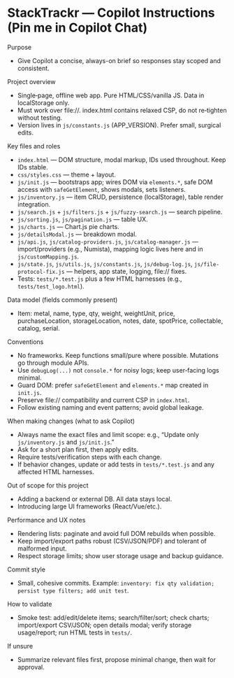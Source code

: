 # StackTrackr — Copilot Instructions (Pin me in Copilot Chat)

Purpose
- Give Copilot a concise, always-on brief so responses stay scoped and consistent.

Project overview
- Single‑page, offline web app. Pure HTML/CSS/vanilla JS. Data in localStorage only.
- Must work over file://. index.html contains relaxed CSP, do not re‑tighten without testing.
- Version lives in `js/constants.js` (APP_VERSION). Prefer small, surgical edits.

Key files and roles
- `index.html` — DOM structure, modal markup, IDs used throughout. Keep IDs stable.
- `css/styles.css` — theme + layout.
- `js/init.js` — bootstraps app; wires DOM via `elements.*`, safe DOM access with `safeGetElement`, shows modals, sets listeners.
- `js/inventory.js` — item CRUD, persistence (localStorage), table render integration.
- `js/search.js` + `js/filters.js` + `js/fuzzy-search.js` — search pipeline.
- `js/sorting.js`, `js/pagination.js` — table UX.
- `js/charts.js` — Chart.js pie charts.
- `js/detailsModal.js` — breakdown modal.
- `js/api.js`, `js/catalog-providers.js`, `js/catalog-manager.js` — import/providers (e.g., Numista), mapping logic lives here and in `js/customMapping.js`.
- `js/state.js`, `js/utils.js`, `js/constants.js`, `js/debug-log.js`, `js/file-protocol-fix.js` — helpers, app state, logging, file:// fixes.
- Tests: `tests/*.test.js` plus a few HTML harnesses (e.g., `tests/test_logo.html`).

Data model (fields commonly present)
- Item: metal, name, type, qty, weight, weightUnit, price, purchaseLocation, storageLocation, notes, date, spotPrice, collectable, catalog, serial.

Conventions
- No frameworks. Keep functions small/pure where possible. Mutations go through module APIs.
- Use `debugLog(...)` not `console.*` for noisy logs; keep user‑facing logs minimal.
- Guard DOM: prefer `safeGetElement` and `elements.*` map created in `init.js`.
- Preserve file:// compatibility and current CSP in `index.html`.
- Follow existing naming and event patterns; avoid global leakage.

When making changes (what to ask Copilot)
- Always name the exact files and limit scope: e.g., “Update only `js/inventory.js` and `js/init.js`.”
- Ask for a short plan first, then apply edits.
- Require tests/verification steps with each change.
- If behavior changes, update or add tests in `tests/*.test.js` and any affected HTML harnesses.

Out of scope for this project
- Adding a backend or external DB. All data stays local.
- Introducing large UI frameworks (React/Vue/etc.).

Performance and UX notes
- Rendering lists: paginate and avoid full DOM rebuilds when possible.
- Keep import/export paths robust (CSV/JSON/PDF) and tolerant of malformed input.
- Respect storage limits; show user storage usage and backup guidance.

Commit style
- Small, cohesive commits. Example: `inventory: fix qty validation; persist type filters; add unit test`.

How to validate
- Smoke test: add/edit/delete items; search/filter/sort; check charts; import/export CSV/JSON; open details modal; verify storage usage/report; run HTML tests in `tests/`.

If unsure
- Summarize relevant files first, propose minimal change, then wait for approval.
